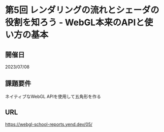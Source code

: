 # 第5回 レンダリングの流れとシェーダの役割を知ろう - WebGL本来のAPIと使い方の基本

## 開催日
2023/07/08

## 課題要件
ネイティブなWebGL APIを使用して五角形を作る


## URL
https://webgl-school-reports.yend.dev/05/
